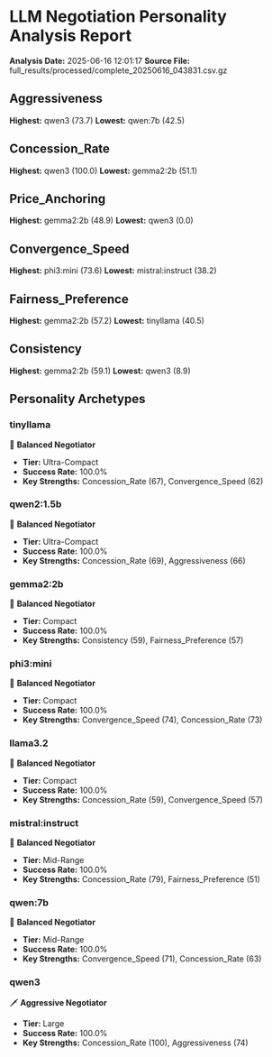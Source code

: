 # LLM Negotiation Personality Analysis Report
**Analysis Date:** 2025-06-16 12:01:17
**Source File:** full_results/processed/complete_20250616_043831.csv.gz

## Aggressiveness
**Highest:** qwen3 (73.7)
**Lowest:** qwen:7b (42.5)

## Concession_Rate
**Highest:** qwen3 (100.0)
**Lowest:** gemma2:2b (51.1)

## Price_Anchoring
**Highest:** gemma2:2b (48.9)
**Lowest:** qwen3 (0.0)

## Convergence_Speed
**Highest:** phi3:mini (73.6)
**Lowest:** mistral:instruct (38.2)

## Fairness_Preference
**Highest:** gemma2:2b (57.2)
**Lowest:** tinyllama (40.5)

## Consistency
**Highest:** gemma2:2b (59.1)
**Lowest:** qwen3 (8.9)

## Personality Archetypes

### tinyllama
🤝 **Balanced Negotiator**
- **Tier:** Ultra-Compact
- **Success Rate:** 100.0%
- **Key Strengths:** Concession_Rate (67), Convergence_Speed (62)

### qwen2:1.5b
🤝 **Balanced Negotiator**
- **Tier:** Ultra-Compact
- **Success Rate:** 100.0%
- **Key Strengths:** Concession_Rate (69), Aggressiveness (66)

### gemma2:2b
🤝 **Balanced Negotiator**
- **Tier:** Compact
- **Success Rate:** 100.0%
- **Key Strengths:** Consistency (59), Fairness_Preference (57)

### phi3:mini
🤝 **Balanced Negotiator**
- **Tier:** Compact
- **Success Rate:** 100.0%
- **Key Strengths:** Convergence_Speed (74), Concession_Rate (73)

### llama3.2
🤝 **Balanced Negotiator**
- **Tier:** Compact
- **Success Rate:** 100.0%
- **Key Strengths:** Concession_Rate (59), Convergence_Speed (57)

### mistral:instruct
🤝 **Balanced Negotiator**
- **Tier:** Mid-Range
- **Success Rate:** 100.0%
- **Key Strengths:** Concession_Rate (79), Fairness_Preference (51)

### qwen:7b
🤝 **Balanced Negotiator**
- **Tier:** Mid-Range
- **Success Rate:** 100.0%
- **Key Strengths:** Convergence_Speed (71), Concession_Rate (63)

### qwen3
🗡️ **Aggressive Negotiator**
- **Tier:** Large
- **Success Rate:** 100.0%
- **Key Strengths:** Concession_Rate (100), Aggressiveness (74)

